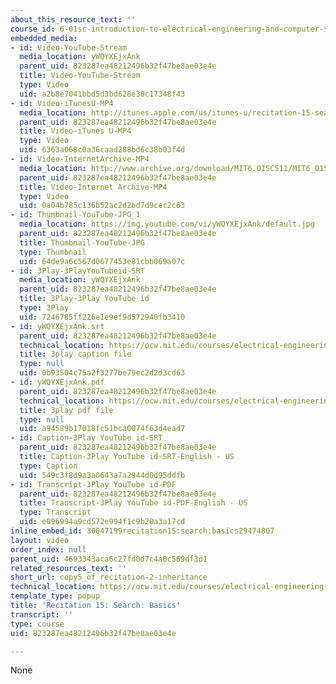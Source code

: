 ```yaml
---
about_this_resource_text: ''
course_id: 6-01sc-introduction-to-electrical-engineering-and-computer-science-i-spring-2011
embedded_media:
- id: Video-YouTube-Stream
  media_location: yWQYXEjxAnk
  parent_uid: 823287ea48212496b32f47be8ae03e4e
  title: Video-YouTube-Stream
  type: Video
  uid: a2b8e7041bbd5d3bd628e30c17348f43
- id: Video-iTunesU-MP4
  media_location: http://itunes.apple.com/us/itunes-u/recitation-15-search-basics/id490181666?i=108667924
  parent_uid: 823287ea48212496b32f47be8ae03e4e
  title: Video-iTunes U-MP4
  type: Video
  uid: 6363a068c0a36caad288bd6c38b03f4d
- id: Video-InternetArchive-MP4
  media_location: http://www.archive.org/download/MIT6.01SCS11/MIT6_01SC_rec15_300k.mp4
  parent_uid: 823287ea48212496b32f47be8ae03e4e
  title: Video-Internet Archive-MP4
  type: Video
  uid: 0a04b785c136b52ac2d2bd7d9cec2c63
- id: Thumbnail-YouTube-JPG_1
  media_location: https://img.youtube.com/vi/yWQYXEjxAnk/default.jpg
  parent_uid: 823287ea48212496b32f47be8ae03e4e
  title: Thumbnail-YouTube-JPG
  type: Thumbnail
  uid: 64de9a6c567d0677453e81cbb069a07c
- id: 3Play-3PlayYouTubeid-SRT
  media_location: yWQYXEjxAnk
  parent_uid: 823287ea48212496b32f47be8ae03e4e
  title: 3Play-3Play YouTube id
  type: 3Play
  uid: 7246785ff226e1e9ef9d572940fb3410
- id: yWQYXEjxAnk.srt
  parent_uid: 823287ea48212496b32f47be8ae03e4e
  technical_location: https://ocw.mit.edu/courses/electrical-engineering-and-computer-science/6-01sc-introduction-to-electrical-engineering-and-computer-science-i-spring-2011/resource-index/copy5_of_recitation-2-inheritance/yWQYXEjxAnk.srt
  title: 3play caption file
  type: null
  uid: 0b93504c75a2f3277be79ec2d2d3cd63
- id: yWQYXEjxAnk.pdf
  parent_uid: 823287ea48212496b32f47be8ae03e4e
  technical_location: https://ocw.mit.edu/courses/electrical-engineering-and-computer-science/6-01sc-introduction-to-electrical-engineering-and-computer-science-i-spring-2011/resource-index/copy5_of_recitation-2-inheritance/yWQYXEjxAnk.pdf
  title: 3play pdf file
  type: null
  uid: a94589b17018fc51bca0074f63d4ead7
- id: Caption-3Play YouTube id-SRT
  parent_uid: 823287ea48212496b32f47be8ae03e4e
  title: Caption-3Play YouTube id-SRT-English - US
  type: Caption
  uid: 549c3f8d9a3a0643a7a2944d0d95ddfb
- id: Transcript-3Play YouTube id-PDF
  parent_uid: 823287ea48212496b32f47be8ae03e4e
  title: Transcript-3Play YouTube id-PDF-English - US
  type: Transcript
  uid: e096994a9cd572e994f1c9b20a3a17cd
inline_embed_id: 30047199recitation15:search:basics29474807
layout: video
order_index: null
parent_uid: 4693343aca6c27fd0d7c4a0c569df3d1
related_resources_text: ''
short_url: copy5_of_recitation-2-inheritance
technical_location: https://ocw.mit.edu/courses/electrical-engineering-and-computer-science/6-01sc-introduction-to-electrical-engineering-and-computer-science-i-spring-2011/resource-index/copy5_of_recitation-2-inheritance
template_type: popup
title: 'Recitation 15: Search: Basics'
transcript: ''
type: course
uid: 823287ea48212496b32f47be8ae03e4e

---
```

None